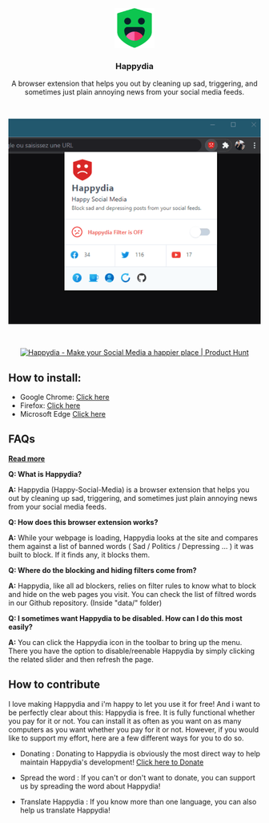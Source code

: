 <p align="center">
  <img src="/icons/on.png" alt="Logo" width="80" height="80">
  <h3 align="center">Happydia</h3>

  <p align="center">
    A browser extension that helps you out by cleaning up sad, triggering, and sometimes just plain annoying news from your social media feeds.
  </p>
  <br />
  <p align="center"><img src="/demo.gif" alt="Demo"></p>
  <br />
  <p align="center">
    <a href="https://www.producthunt.com/posts/happydia?utm_source=badge-featured&utm_medium=badge&utm_souce=badge-happydia" target="_blank"><img src="https://api.producthunt.com/widgets/embed-image/v1/featured.svg?post_id=269850&theme=light" alt="Happydia - Make your Social Media a happier place | Product Hunt" style="width: 250px; height: 54px;" width="250" height="54" /></a>
  </p>
</p>


## How to install:

* Google Chrome: [Click here](https://chrome.google.com/webstore/detail/happydia/eppbnnfjppbiockeliifocniohcpnhlm)
* Firefox: [Click here](https://addons.mozilla.org/en-US/firefox/addon/happydia/)
* Microsoft Edge [Click here](https://microsoftedge.microsoft.com/addons/detail/happydia/knfbnfckkfmfipijgajpefpcimkfideb)

## FAQs

__[Read more](https://dev.to/ademking/how-i-protect-my-mental-health-from-social-media-s-danger-using-this-browser-extension-5f8k)__

__Q: What is Happydia?__

__A:__ Happydia (Happy-Social-Media) is a browser extension that helps you out by cleaning up sad, triggering, and sometimes just plain annoying news from your social media feeds.


__Q: How does this browser extension works?__

__A:__ While your webpage is loading, Happydia looks at the site and compares them against a list of banned words ( Sad / Politics / Depressing ... ) it was built to block. If it finds any, it blocks them.


__Q: Where do the blocking and hiding filters come from?__

__A:__ Happydia, like all ad blockers, relies on filter rules to know what to block and hide on the web pages you visit. You can check the list of filtred words in our Github repository. (Inside "data/" folder)


 __Q: I sometimes want Happydia to be disabled. How can I do this most easily?__

__A:__ You can click the Happydia icon in the toolbar to bring up the menu. There you have the option to disable/reenable Happydia by simply clicking the related slider and then refresh the page.
 
## How to contribute

I love making Happydia and i'm happy to let you use it for free! And i want to be perfectly clear about this: Happydia is free. It is fully functional whether you pay for it or not. You can install it as often as you want on as many computers as you want whether you pay for it or not. However, if you would like to support my effort, here are a few different ways for you to do so.

* Donating :
Donating to Happydia is obviously the most direct way to help maintain Happydia's development! [Click here to Donate](https://www.paypal.me/Ademkouki)

* Spread the word :
If you can't or don't want to donate, you can support us by spreading the word about Happydia!

* Translate Happydia :
If you know more than one language, you can also help us translate Happydia!
